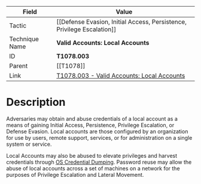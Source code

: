 
|Field|Value|
|---|---|
|Tactic|[[Defense Evasion,  Initial Access,  Persistence,  Privilege Escalation]]|
|Technique Name|**Valid Accounts: Local Accounts**|
|ID|**T1078.003**|
|Parent|[[T1078]]|
|Link|[T1078.003 - Valid Accounts: Local Accounts](https://attack.mitre.org/techniques/T1078/003)|

# Description

Adversaries may obtain and abuse credentials of a local account as a means of gaining Initial Access, Persistence, Privilege Escalation, or Defense Evasion. Local accounts are those configured by an organization for use by users, remote support, services, or for administration on a single system or service.

Local Accounts may also be abused to elevate privileges and harvest credentials through [OS Credential Dumping](https://attack.mitre.org/techniques/T1003). Password reuse may allow the abuse of local accounts across a set of machines on a network for the purposes of Privilege Escalation and Lateral Movement. 